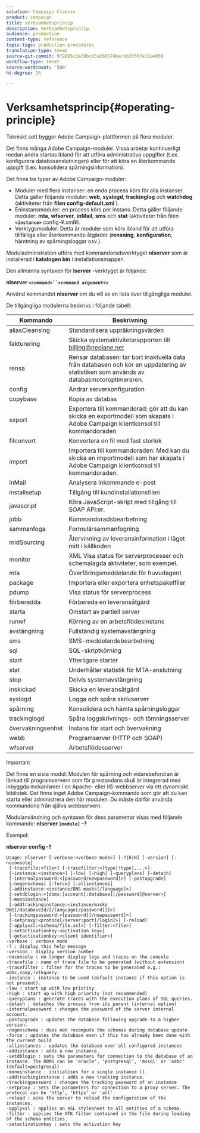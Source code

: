 ```yaml
---
solution: Campaign Classic
product: campaign
title: Verksamhetsprincip
description: Verksamhetsprincip
audience: production
content-type: reference
topic-tags: production-procedures
translation-type: tm+mt
source-git-commit: 972885c3a38bcd3a260574bacbb3f507e11ae05b
workflow-type: tm+mt
source-wordcount: '500'
ht-degree: 1%

---
```



# Verksamhetsprincip{#operating-principle}

Tekniskt sett bygger Adobe Campaign-plattformen på flera moduler.

Det finns många Adobe Campaign-moduler. Vissa arbetar kontinuerligt medan andra startas ibland för att utföra administrativa uppgifter (t.ex. konfigurera databasanslutningen) eller för att köra en återkommande uppgift (t.ex. konsolidera spårningsinformation).

Det finns tre typer av Adobe Campaign-moduler:

* Moduler med flera instanser: en enda process körs för alla instanser. Detta gäller följande moduler: **web**, **syslogd**, **trackinglog** och **watchdog** (aktiviteter från **filen config-default.xml** ).
* Eninstansmoduler: en process körs per instans. Detta gäller följande moduler: **mta**, **wfserver**, **inMail**, **sms** och **stat** (aktiviteter från filen **`<instance>`** config-¥.xml¥).
* Verktygsmoduler: Detta är moduler som körs ibland för att utföra tillfälliga eller återkommande åtgärder (**rensning**, **konfiguration**, hämtning av spårningsloggar osv.).

Moduladministration utförs med kommandoradsverktyget **nlserver** som är installerad i **katalogen bin** i installationsmappen.

Den allmänna syntaxen för **lserver** -verktyget är följande:

**nlserver `<command>``<command arguments>`**

Använd kommandot **nlserver** om du vill se en lista över tillgängliga moduler.

De tillgängliga modulerna beskrivs i följande tabell:

| Kommando | Beskrivning |
|---|---|
| aliasCleansing | Standardisera uppräkningsvärden |
| fakturering | Skicka systemaktivitetsrapporten till billing@neolane.net |
| rensa | Rensar databasen: tar bort inaktuella data från databasen och kör en uppdatering av statistiken som används av databasmotoroptimeraren. |
| config | Ändrar serverkonfiguration |
| copybase | Kopia av databas |
| export | Exportera till kommandorad: gör att du kan skicka en exportmodell som skapats i Adobe Campaign klientkonsol till kommandoraden |
| filconvert | Konvertera en fil med fast storlek |
| import | Importera till kommandoraden: Med kan du skicka en importmodell som har skapats i Adobe Campaign klientkonsol till kommandoraden. |
| inMail | Analysera inkommande e-post |
| installsetup | Tillgång till kundinstallationsfilen |
| javascript | Köra JavaScript-skript med tillgång till SOAP API:er. |
| jobb | Kommandoradsbearbetning |
| sammanfoga | Formulärsammanfogning |
| midSourcing | Återvinning av leveransinformation i läget mitt i källkoden |
| monitor | XML Visa status för serverprocesser och schemalagda aktiviteter, som exempel. |
| mta | Överföringsmeddelande för huvudagent |
| package | Importera eller exportera enhetspaketfiler |
| pdump | Visa status för serverprocess |
| förberedda | Förbereda en leveransåtgärd |
| starta | Omstart av partiell server |
| runwf | Körning av en arbetsflödesinstans |
| avstängning | Fullständig systemavstängning |
| sms | SMS-meddelandebearbetning |
| sql | SQL-skriptkörning |
| start | Ytterligare starter |
| stat | Underhåller statistik för MTA-anslutning |
| stop | Delvis systemavstängning |
| inskickad | Skicka en leveransåtgärd |
| syslogd | Logga och spåra skrivserver |
| spårning | Konsolidera och hämta spårningsloggar |
| trackinglogd | Spåra loggskrivnings- och tömningsserver |
| övervakningsenhet | Instans för start och övervakning |
| webb | Programserver (HTTP och SOAP) |
| wfserver | Arbetsflödesserver |

>[!IMPORTANT]
>
>Det finns en sista modul: Modulen för spårning och vidarebefordran är länkad till programservern som för prestandans skull är integrerad med inbyggda mekanismer i en Apache- eller IIS-webbserver via ett dynamiskt bibliotek. Det finns inget Adobe Campaign-kommando som gör att du kan starta eller administrera den här modulen. Du måste därför använda kommandona från själva webbservern.

Modulanvändning och syntaxen för dess parametrar visas med följande kommando: **nlserver `[module]` -?**

Exempel:

**nlserver config -?**

```
Usage: nlserver [-verbose:<verbose mode>] [-?|h|H] [-version] [-noconsole]
 [-tracefile:<file>] [-tracefilter:<[type|!type],...>]
 [-instance:<instance>] [-low] [-high] [-queryplans] [-detach]
 [-internalpassword:<[password/newpassword]>] [-postupgrade]
 [-nogenschema] [-force] [-allinstances]
 [-addinstance:<instance/DNS masks[/language]>]
 [-setdblogin:<[dbms:]account[:database][/password]@server>]
 [-monoinstance]
 [-addtrackinginstance:<instance/masks DNS[/databaseId/[/language[/password]]]>]
 [-trackingpassword:<[password][/newpassword]>]
 [-setproxy:<protocol/server:port[/login]>] [-reload]
 [-applyxsl:<schema/file.xsl>] [-filter:<file>]
 [-setactivationkey:<activation key>]
 [-getactivationkey:<client identifier>]
-verbose : verbose mode
-? : display this help message
-version : display version number
-noconsole : no longer display logs and traces on the console
-tracefile : name of trace file to be generated (without extension)
-tracefilter : filter for the traces to be generated e.g.: wdbc,soap,!xtkquery.
-instance : instance to be used (default instance if this option is not present).
-low : start up with low priority
-high : start up with high priority (not recommended)
-queryplans : generate traces with the execution plans of SQL queries.
-detach : detaches the process from its parent (internal option)
-internalpassword : changes the password of the server internal account.
-postupgrade : updates the database following upgrade to a higher version. 
-nogenschema : does not recompute the schemas during database update
-force : updates the database even if this has already been done with the current build 
-allinstances : updates the database over all configured instances
-addinstance : adds a new instance.
-setdblogin : sets the parameters for connection to the database of an instance. The DBMS can be 'oracle', 'postgresql', 'mssql' or 'odbc' (default=postgresql)
-monoinstance : initialises for a single instance ().
-addtrackinginstance : adds a new tracking instance.
-trackingpassword : changes the tracking password of an instance
-setproxy : sets the parameters for connection to a proxy server. The protocol can be 'http', 'https' or 'all'.
-reload : asks the server to reload the configuration of the instances. 
-applyxsl : applies an XSL stylesheet to all entities of a schema. 
-filter : applies the XTK filter contained in the file during loading of the schema entities.
-setactivationkey : sets the activation key
```

